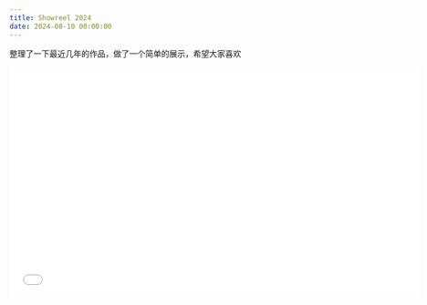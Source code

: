 ```yaml
---
title: Showreel 2024
date: 2024-08-10 00:00:00
---
```


整理了一下最近几年的作品，做了一个简单的展示，希望大家喜欢

<iframe src="//player.bilibili.com/player.html?isOutside=true&aid=112936030832509&bvid=BV1fcY5e5EFv&cid=500001644448234&p=1" scrolling="no" border="0" frameborder="no" framespacing="0" allowfullscreen="true" width=720 height=405></iframe>